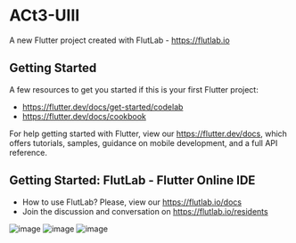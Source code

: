 # ACt3-UIII

A new Flutter project created with FlutLab - https://flutlab.io

## Getting Started

A few resources to get you started if this is your first Flutter project:

- https://flutter.dev/docs/get-started/codelab
- https://flutter.dev/docs/cookbook

For help getting started with Flutter, view our
https://flutter.dev/docs, which offers tutorials,
samples, guidance on mobile development, and a full API reference.

## Getting Started: FlutLab - Flutter Online IDE

- How to use FlutLab? Please, view our https://flutlab.io/docs
- Join the discussion and conversation on https://flutlab.io/residents

![image](https://github.com/LGonzalezMendoza/Act3-UIII-Gonzalez/assets/143547970/0764c386-b7e1-48d6-a550-c4b3907b9b25)
![image](https://github.com/LGonzalezMendoza/Act3-UIII-Gonzalez/assets/143547970/6cf2b755-2bd1-411f-8b6c-3db49bab0277)
![image](https://github.com/LGonzalezMendoza/Act3-UIII-Gonzalez/assets/143547970/6c129e17-82cd-4f52-b8bb-9b6bc84ca92d)

